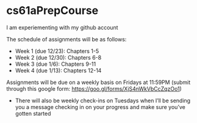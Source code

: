 # cs61aPrepCourse
I am experiementing with my github account


The schedule of assignments will be as follows:
- Week 1 (due 12/23): Chapters 1-5
- Week 2 (due 12/30): Chapters 6-8
- Week 3 (due 1/6): Chapters 9-11
- Week 4 (due 1/13): Chapters 12-14

 Assignments will be due on a weekly basis on Fridays at 11:59PM (submit through this google form: https://goo.gl/forms/XjS4nWkVbCcZqzOo1)
 - There will also be weekly check-ins on Tuesdays when I’ll be sending you a message checking in on your progress and make sure you’ve gotten started